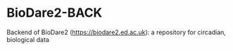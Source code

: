 # BioDare2-BACK
Backend of BioDare2 (https://biodare2.ed.ac.uk): a repository for circadian, biological data
